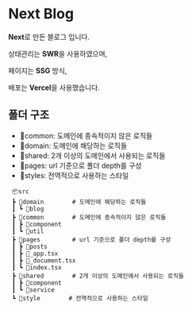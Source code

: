 # Next Blog

**Next**로 만든 블로그 입니다.

상태관리는 **SWR**을 사용하였으며,

페이지는 **SSG** 방식,

배포는 **Vercel**을 사용했습니다.

## 폴더 구조

- 📂common: 도메인에 종속적이지 않은 로직들
- 📂domain: 도메인에 해당하는 로직들
- 📂shared: 2개 이상의 도메인에서 사용되는 로직들
- 📂pages: url 기준으로 폴더 depth를 구성
- 📂styles: 전역적으로 사용하는 스타일

```
 📦src
 ┣ 📂domain        # 도메인에 해당하는 로직들
 ┃ ┗ 📂blog
 ┣ 📂common        # 도메인에 종속적이지 않은 로직들
 ┃ ┣ 📂component
 ┃ ┗ 📂util
 ┣ 📂pages         # url 기준으로 폴더 depth를 구성
 ┃ ┣ 📂posts
 ┃ ┣ 📜_app.tsx
 ┃ ┣ 📜_document.tsx
 ┃ ┗ 📜index.tsx
 ┣ 📂shared        # 2개 이상의 도메인에서 사용되는 로직들
 ┃ ┣ 📂component
 ┃ ┗ 📂service
 ┗ 📂style        # 전역적으로 사용하는 스타일
```
